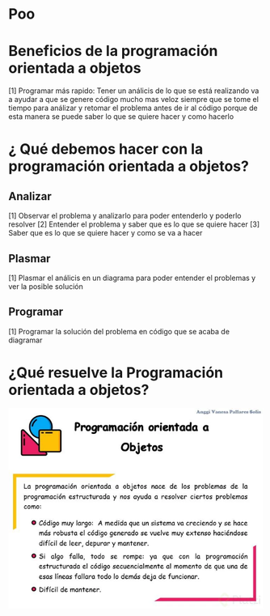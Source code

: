 # Poo
 
# Beneficios de la  programación orientada a objetos

[1] Programar más rapido: Tener  un análicis de  lo que se está realizando va a ayudar a que se genere código mucho mas veloz siempre que se tome el tiempo para análizar y retomar el problema antes de ir al código porque de esta manera se puede saber lo que se quiere hacer  y como hacerlo

# ¿ Qué debemos hacer con la programación orientada a objetos?

## Analizar 

[1] Observar el problema y analizarlo para poder entenderlo y poderlo resolver
[2] Entender el problema y saber que es lo que se quiere hacer
[3] Saber que es lo que se quiere hacer y como se va a hacer

## Plasmar 
[1] Plasmar el análicis en un diagrama para poder entender el problemas  y ver la posible solución

## Programar
[1] Programar la solución del problema en código que se acaba de diagramar 

# ¿Qué resuelve la Programación orientada a objetos?

<img src="./img/que%20resuelve.jpg">